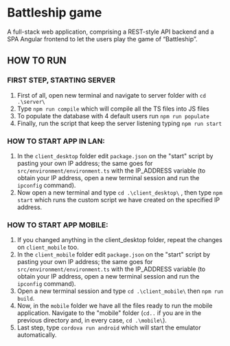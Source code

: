 # Battleship game
A full-stack web application, comprising a REST-style API backend and a SPA Angular frontend to let the users play the game of “Battleship”.

## HOW TO RUN

### FIRST STEP, STARTING SERVER
1. First of all, open new terminal and navigate to server folder with `cd .\server\`
2. Type `npm run compile` which will compile all the TS files into JS files
3. To populate the database with 4 default users run `npm run populate`
4. Finally, run the script that keep the server listening typing `npm run start`

### HOW TO START APP IN LAN:
1.  In the `client_desktop` folder edit `package.json` on the "start" script by pasting your own IP address; the same goes for `src/environment/environment.ts` with the IP_ADDRESS variable (to obtain your IP address, open a new terminal session and run the `ipconfig` command).
2. Now open a new terminal and type `cd .\client_desktop\` , then type `npm start` which runs the custom script we have created on the specified IP address.

### HOW TO START APP MOBILE:
1. If you changed anything in the client_desktop folder, repeat the changes on `client_mobile` too.
2. In the `client_mobile` folder edit `package.json` on the "start" script by pasting your own IP address; the same goes for `src/environment/environment.ts` with the IP_ADDRESS variable (to obtain your IP address, open a new terminal session and run the `ipconfig` command).
3. Open a new terminal session and type `cd .\client_mobile\` then `npm run build`.
4. Now, in the `mobile` folder we have all the files ready to run the mobile application. Navigate to the "mobile" folder (`cd..` if you are in the previous directory and, in every case, `cd .\mobile\`). 
5. Last step, type `cordova run android` which will start the emulator automatically.
